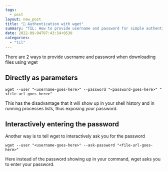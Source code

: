 ```yaml
---
tags:
  - post
layout: new_post
title: "📝 Authentication with wget"
summary: "TIL: How to provide username and password for simple authentication when downloading files using wget"
date: 2022-09-04T07:43:54+0530
categories:
  - "til"
---
```


There are 2 ways to provide username and password when downloading files using wget

## Directly as parameters

```shell
wget --user "<username-goes-here>" --password "<password-goes-here>" "<file-url-goes-here>"
```

This has the disadvantage that it will show up in your shell history and in running processes lists, thus exposing your password.

## Interactively entering the password

Another way is to tell wget to interactively ask you for the password

```shell
wget --user "<username-goes-here>" --ask-password "<file-url-goes-here>"
```

Here instead of the password showing up in your command, wget asks you to enter your password.
